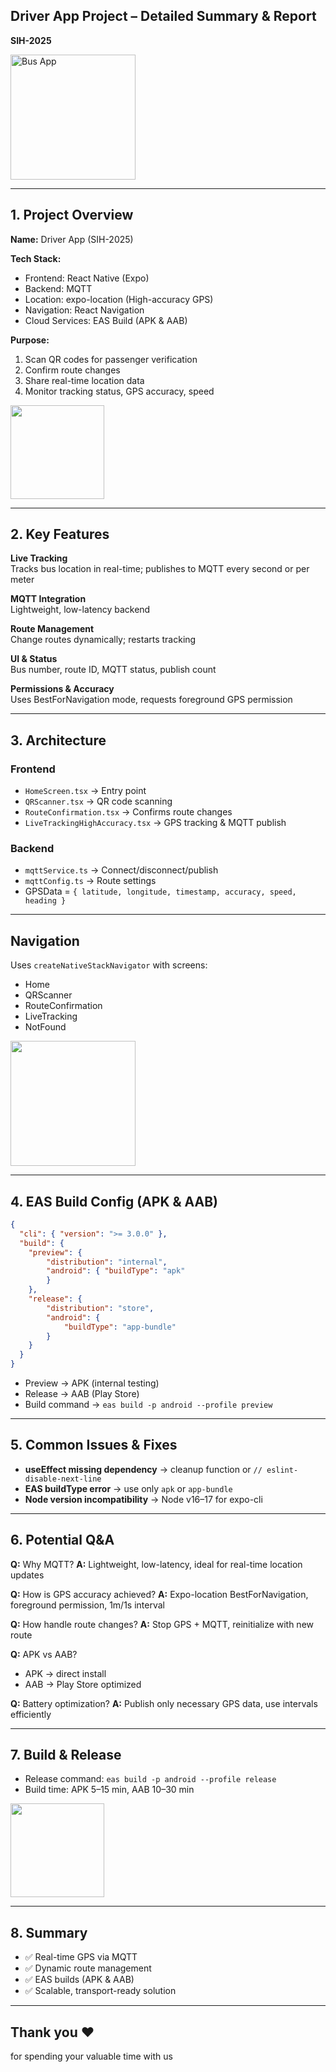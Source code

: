 ## Driver App Project – Detailed Summary & Report  
**SIH-2025**

<img src="https://cdn-icons-png.flaticon.com/512/741/741407.png" alt="Bus App" width="200"/>

---

## 1. Project Overview

**Name:** Driver App (SIH-2025)

**Tech Stack:**  
- Frontend: React Native (Expo) <!-- .element: class="fragment fade-in" -->
- Backend: MQTT <!-- .element: class="fragment fade-in" -->
- Location: expo-location (High-accuracy GPS) <!-- .element: class="fragment fade-in" -->
- Navigation: React Navigation <!-- .element: class="fragment fade-in" -->
- Cloud Services: EAS Build (APK & AAB) <!-- .element: class="fragment fade-in" -->

**Purpose:**  
1. Scan QR codes for passenger verification <!-- .element: class="fragment fade-in" -->
2. Confirm route changes <!-- .element: class="fragment fade-in" -->
3. Share real-time location data <!-- .element: class="fragment fade-in" -->
4. Monitor tracking status, GPS accuracy, speed <!-- .element: class="fragment fade-in" -->

<img src="https://cdn-icons-png.flaticon.com/512/854/854878.png" width="150"/>

---

## 2. Key Features

**Live Tracking**  
Tracks bus location in real-time; publishes to MQTT every second or per meter <!-- .element: class="fragment grow" -->

**MQTT Integration**  
Lightweight, low-latency backend <!-- .element: class="fragment grow" -->

**Route Management**  
Change routes dynamically; restarts tracking <!-- .element: class="fragment grow" -->

**UI & Status**  
Bus number, route ID, MQTT status, publish count <!-- .element: class="fragment grow" -->

**Permissions & Accuracy**  
Uses BestForNavigation mode, requests foreground GPS permission <!-- .element: class="fragment grow" -->

---

## 3. Architecture

### Frontend
- `HomeScreen.tsx` → Entry point <!-- .element: class="fragment fade-left" -->
- `QRScanner.tsx` → QR code scanning <!-- .element: class="fragment fade-left" -->
- `RouteConfirmation.tsx` → Confirms route changes <!-- .element: class="fragment fade-left" -->
- `LiveTrackingHighAccuracy.tsx` → GPS tracking & MQTT publish <!-- .element: class="fragment fade-left" -->

### Backend
- `mqttService.ts` → Connect/disconnect/publish <!-- .element: class="fragment fade-right" -->
- `mqttConfig.ts` → Route settings <!-- .element: class="fragment fade-right" -->
- GPSData = `{ latitude, longitude, timestamp, accuracy, speed, heading }` <!-- .element: class="fragment fade-right" -->

---

## Navigation

Uses `createNativeStackNavigator` with screens:  
- Home <!-- .element: class="fragment fade-in" -->  
- QRScanner <!-- .element: class="fragment fade-in" -->  
- RouteConfirmation <!-- .element: class="fragment fade-in" -->  
- LiveTracking <!-- .element: class="fragment fade-in" -->  
- NotFound <!-- .element: class="fragment fade-in" -->

<img src="https://cdn-icons-png.flaticon.com/512/684/684908.png" width="200"/>

---

## 4. EAS Build Config (APK & AAB)

```json
{
  "cli": { "version": ">= 3.0.0" },
  "build": {
    "preview": { 
        "distribution": "internal", 
        "android": { "buildType": "apk" 
        } 
    },
    "release": { 
        "distribution": "store", 
        "android": { 
            "buildType": "app-bundle" 
        } 
    }
  }
}
````

<!-- .element: class="fragment highlight-current-blue" -->

* Preview → APK (internal testing)
* Release → AAB (Play Store)
* Build command → `eas build -p android --profile preview`

---

## 5. Common Issues & Fixes

* **useEffect missing dependency** → cleanup function or `// eslint-disable-next-line` <!-- .element: class="fragment fade-in" -->
* **EAS buildType error** → use only `apk` or `app-bundle` <!-- .element: class="fragment fade-in" -->
* **Node version incompatibility** → Node v16–17 for expo-cli <!-- .element: class="fragment fade-in" -->

---

## 6. Potential Q\&A

**Q:** Why MQTT?
**A:** Lightweight, low-latency, ideal for real-time location updates <!-- .element: class="fragment fade-in" -->

**Q:** How is GPS accuracy achieved?
**A:** Expo-location BestForNavigation, foreground permission, 1m/1s interval <!-- .element: class="fragment fade-in" -->

**Q:** How handle route changes?
**A:** Stop GPS + MQTT, reinitialize with new route <!-- .element: class="fragment fade-in" -->

**Q:** APK vs AAB?

* APK → direct install
* AAB → Play Store optimized <!-- .element: class="fragment fade-in" -->

**Q:** Battery optimization?
**A:** Publish only necessary GPS data, use intervals efficiently <!-- .element: class="fragment fade-in" -->

---

## 7. Build & Release

* Release command: `eas build -p android --profile release` <!-- .element: class="fragment fade-in" -->
* Build time: APK 5–15 min, AAB 10–30 min <!-- .element: class="fragment fade-in" -->

<img src="https://cdn-icons-png.flaticon.com/512/906/906343.png" width="150"/>

---

## 8. Summary

* ✅ Real-time GPS via MQTT <!-- .element: class="fragment fade-in" -->
* ✅ Dynamic route management <!-- .element: class="fragment fade-in" -->
* ✅ EAS builds (APK & AAB) <!-- .element: class="fragment fade-in" -->
* ✅ Scalable, transport-ready solution <!-- .element: class="fragment fade-in" -->


---

## Thank you &hearts; 
for spending your valuable time with us 